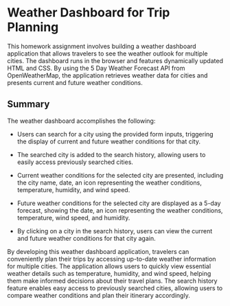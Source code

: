 # Weather Dashboard for Trip Planning

This homework assignment involves building a weather dashboard application that allows travelers to see the weather outlook for multiple cities. The dashboard runs in the browser and features dynamically updated HTML and CSS. By using the 5 Day Weather Forecast API from OpenWeatherMap, the application retrieves weather data for cities and presents current and future weather conditions.

## Summary

The weather dashboard accomplishes the following:

- Users can search for a city using the provided form inputs, triggering the display of current and future weather conditions for that city.

- The searched city is added to the search history, allowing users to easily access previously searched cities.

- Current weather conditions for the selected city are presented, including the city name, date, an icon representing the weather conditions, temperature, humidity, and wind speed.

- Future weather conditions for the selected city are displayed as a 5-day forecast, showing the date, an icon representing the weather conditions, temperature, wind speed, and humidity.

- By clicking on a city in the search history, users can view the current and future weather conditions for that city again.

By developing this weather dashboard application, travelers can conveniently plan their trips by accessing up-to-date weather information for multiple cities. The application allows users to quickly view essential weather details such as temperature, humidity, and wind speed, helping them make informed decisions about their travel plans. The search history feature enables easy access to previously searched cities, allowing users to compare weather conditions and plan their itinerary accordingly.
